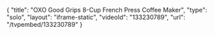 {
    "title": "OXO Good Grips 8-Cup French Press Coffee Maker",
    "type": "solo",
    "layout": "iframe-static",
    "videoId": "133230789",
    "url": "\/tvpembed\/133230789"
}
